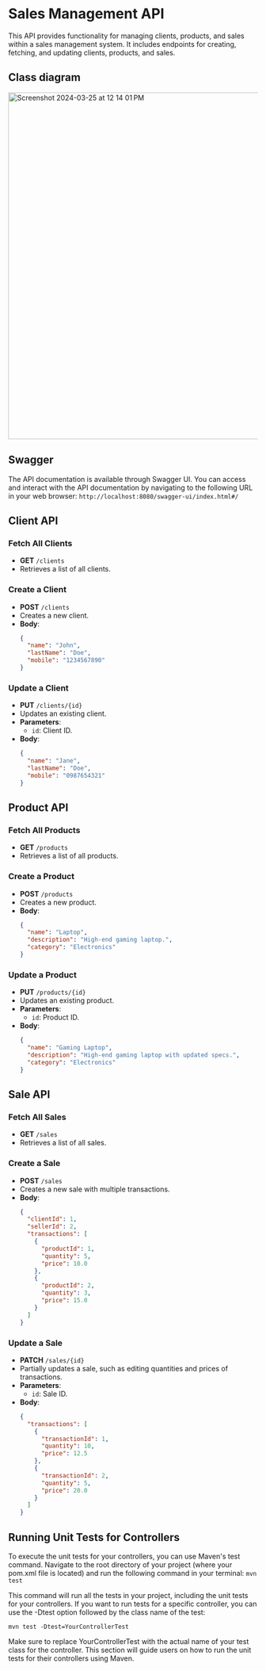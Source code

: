 
# Sales Management API

This API provides functionality for managing clients, products, and sales within a sales management system. It includes endpoints for creating, fetching, and updating clients, products, and sales.


## Class diagram

<img width="700" alt="Screenshot 2024-03-25 at 12 14 01 PM" src="https://github.com/andreh111/salesmanagement/assets/36291999/411b9771-780d-4930-bebc-79ccd59d9497">


## Swagger
The API documentation is available through Swagger UI. You can access and interact with the API documentation by navigating to the following URL in your web browser:
`http://localhost:8080/swagger-ui/index.html#/`

## Client API

### Fetch All Clients

- **GET** `/clients`
- Retrieves a list of all clients.

### Create a Client

- **POST** `/clients`
- Creates a new client.
- **Body**:
  ```json
  {
    "name": "John",
    "lastName": "Doe",
    "mobile": "1234567890"
  }
  ```

### Update a Client

- **PUT** `/clients/{id}`
- Updates an existing client.
- **Parameters**:
  - `id`: Client ID.
- **Body**:
  ```json
  {
    "name": "Jane",
    "lastName": "Doe",
    "mobile": "0987654321"
  }
  ```

## Product API

### Fetch All Products

- **GET** `/products`
- Retrieves a list of all products.

### Create a Product

- **POST** `/products`
- Creates a new product.
- **Body**:
  ```json
  {
    "name": "Laptop",
    "description": "High-end gaming laptop.",
    "category": "Electronics"
  }
  ```

### Update a Product

- **PUT** `/products/{id}`
- Updates an existing product.
- **Parameters**:
  - `id`: Product ID.
- **Body**:
  ```json
  {
    "name": "Gaming Laptop",
    "description": "High-end gaming laptop with updated specs.",
    "category": "Electronics"
  }
  ```

## Sale API

### Fetch All Sales

- **GET** `/sales`
- Retrieves a list of all sales.

### Create a Sale

- **POST** `/sales`
- Creates a new sale with multiple transactions.
- **Body**:
  ```json
  {
    "clientId": 1,
    "sellerId": 2,
    "transactions": [
      {
        "productId": 1,
        "quantity": 5,
        "price": 10.0
      },
      {
        "productId": 2,
        "quantity": 3,
        "price": 15.0
      }
    ]
  }
  ```

### Update a Sale

- **PATCH** `/sales/{id}`
- Partially updates a sale, such as editing quantities and prices of transactions.
- **Parameters**:
  - `id`: Sale ID.
- **Body**:
  ```json
  {
    "transactions": [
      {
        "transactionId": 1,
        "quantity": 10,
        "price": 12.5
      },
      {
        "transactionId": 2,
        "quantity": 5,
        "price": 20.0
      }
    ]
  }
  ```
  

## Running Unit Tests for Controllers
To execute the unit tests for your controllers, you can use Maven's test command. Navigate to the root directory of your project (where your pom.xml file is located) and run the following command in your terminal:
`mvn test`

This command will run all the tests in your project, including the unit tests for your controllers. If you want to run tests for a specific controller, you can use the -Dtest option followed by the class name of the test:

`mvn test -Dtest=YourControllerTest`

Make sure to replace YourControllerTest with the actual name of your test class for the controller. This section will guide users on how to run the unit tests for their controllers using Maven.

